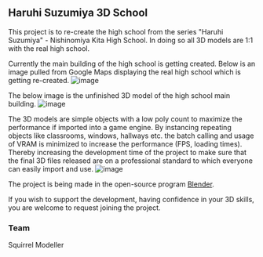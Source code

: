## Haruhi Suzumiya 3D School

This project is to re-create the high school from the series "Haruhi Suzumiya" - Nishinomiya Kita High School. In doing so all 3D models are 1:1 with the real high school.

Currently the main building of the high school is getting created. Below is an image pulled from Google Maps displaying the real high school which is getting re-created.
![image](https://user-images.githubusercontent.com/87671560/127889543-03006f0c-a8f0-46fe-97d0-e2923ad1d51b.png)

The below image is the unfinished 3D model of the high school main building.
![image](https://user-images.githubusercontent.com/87671560/127889744-20f85120-6e8a-4f38-bc64-5bdca796c556.png)

The 3D models are simple objects with a low poly count to maximize the performance if imported into a game engine. By instancing repeating objects like classrooms, windows, hallways etc. the batch calling and usage of VRAM is minimized to increase the performance (FPS, loading times). Thereby increasing the development time of the project to make sure that the final 3D files released are on a professional standard to which everyone can easily import and use.
![image](https://user-images.githubusercontent.com/87671560/127890561-b7895a56-870a-4121-a7a7-ed3e98cc29a4.png)


The project is being made in the open-source program [Blender](https://blender.org).



If you wish to support the development, having confidence in your 3D skills, you are welcome to request joining the project.

### Team
Squirrel Modeller
